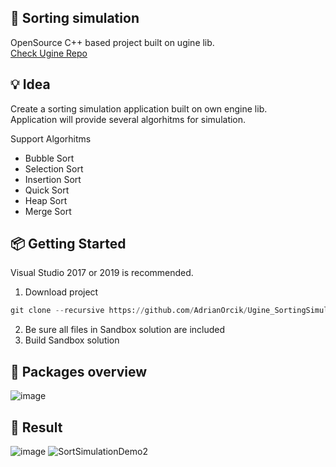 :pencil: Sorting simulation 
---------
OpenSource C++ based project built on ugine lib. <br> 
[Check Ugine Repo](https://github.com/AdrianOrcik/ugine)

:bulb: Idea
---------
Create a sorting simulation application built on own engine lib. <br>
Application will provide several algorhitms for simulation.

Support Algorhitms
* Bubble Sort
* Selection Sort
* Insertion Sort
* Quick Sort
* Heap Sort
* Merge Sort

:package: Getting Started
---------
Visual Studio 2017 or 2019 is recommended. <br>
1. Download project
```python
git clone --recursive https://github.com/AdrianOrcik/Ugine_SortingSimulation
```
2. Be sure all files in Sandbox solution are included
3. Build Sandbox solution

:pushpin: Packages overview
---------
![image](https://user-images.githubusercontent.com/14979589/83035557-48546e80-a042-11ea-9e25-58507964905e.png)

:tada: Result
---------
![image](https://user-images.githubusercontent.com/14979589/83034468-f6f7af80-a040-11ea-8320-34ff8c8ffaf5.png)
![SortSimulationDemo2](https://user-images.githubusercontent.com/14979589/83034847-61105480-a041-11ea-810c-f1573d1f4fc2.gif)
